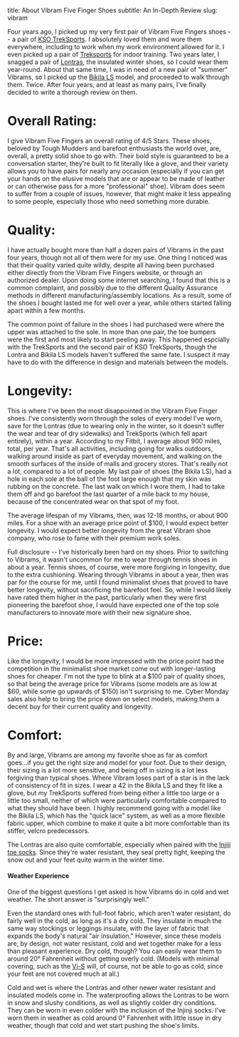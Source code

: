 title: About Vibram Five Finger Shoes
subtitle: An In-Depth Review
slug: vibram

Four years ago, I picked up my very first pair of Vibram Five Fingers shoes -- a pair of [KSO TrekSports](http://amzn.to/1SytFhO). I absolutely loved them and wore them everywhere, including to work when my work environment allowed for it. I even picked up a pair of [Treksports](http://amzn.to/1pm4CRy) for indoor training. Two years later, I snagged a pair of [Lontras](http://amzn.to/1qFqGYm), the insulated winter shoes, so I could wear them year-round. About that same time, I was in need of a new pair of "summer" Vibrams, so I picked up the [Bikila LS](http://amzn.to/1Syu9o1) model, and proceeded to walk through them. Twice. After four years, and at least as many pairs, I've finally decided to write a thorough review on them.

<!-- PELICAN_BEGIN_SUMMARY -->
# Overall Rating: <i class="fa fa-star" aria-hidden="true"></i> <i class="fa fa-star" aria-hidden="true"></i> <i class="fa fa-star" aria-hidden="true"></i> <i class="fa fa-star" aria-hidden="true"></i> <i class="fa fa-star-o" aria-hidden="true"></i>

I give Vibram Five Fingers an overall rating of 4/5 Stars. These shoes, beloved by Tough Mudders and barefoot enthusiasts the world over, are, overall, a pretty solid shoe to go with. Their bold style is guaranteed to be a conversation starter, they're built to fit literally like a glove, and their variety allows you to have pairs for nearly any occasion (especially if you can get your hands on the elusive models that are or appear to be made of leather or can otherwise pass for a more "professional" shoe). Vibram does seem to suffer from a couple of issues, however, that might make it less appealing to some people, especially those who need something more durable.
<!-- PELICAN_END_SUMMARY -->

# Quality: <i class="fa fa-star" aria-hidden="true"></i> <i class="fa fa-star" aria-hidden="true"></i> <i class="fa fa-star" aria-hidden="true"></i> <i class="fa fa-star-o" aria-hidden="true"></i> <i class="fa fa-star-o" aria-hidden="true"></i>

I have actually bought more than half a dozen pairs of Vibrams in the past four years, though not all of them were for my use. One thing I noticed was that their quality varied quite wildly, despite all having been purchased either directly from the Vibram Five Fingers website, or through an authorized dealer. Upon doing some internet searching, I found that this is a common complaint, and possibly due to the different Quality Assurance methods in different manufacturing/assembly locations. As a result, some of the shoes I bought lasted me for well over a year, while others started falling apart within a few months.

The common point of failure in the shoes I had purchased were where the upper was attached to the sole. In more than one pair, the toe bumpers were the first and most likely to start peeling away. This happened espcially with the TrekSports and the second pair of KSO TrekSports, though the Lontra and Bikila LS models haven't suffered the same fate. I suspect it may have to do with the difference in design and materials between the models.

# Longevity: <i class="fa fa-star" aria-hidden="true"></i> <i class="fa fa-star" aria-hidden="true"></i> <i class="fa fa-star-half-o" aria-hidden="true"></i> <i class="fa fa-star-o" aria-hidden="true"></i> <i class="fa fa-star-o" aria-hidden="true"></i>

This is where I've been the most disappointed in the Vibram Five Finger shoes. I've consistently worn through the soles of every model I've worn, save for the Lontras (due to wearing only in the winter, so it doesn't suffer the wear and tear of dry sidewalks) and TrekSports (which fell apart entirely), within a year. According to my Fitbit, I average about 900 miles, total, per year. That's all activities, including going for walks outdoors, walking around inside as part of everyday movement, and walking on the smooth surfaces of the inside of malls and grocery stores. That's really not a lot, compared to a lot of people. My last pair of shoes (the Bikila LS), had a hole in each sole at the ball of the foot large enough that my skin was rubbing on the concrete. The last walk on which I wore them, I had to take them off and go barefoot the last quarter of a mile back to my house, because of the concentrated wear on that spot of my foot.

The average lifespan of my Vibrams, then, was 12-18 months, or about 900 miles. For a shoe with an average price point of $100, I would expect better longevity. I would expect better longevity from the great Vibram shoe company, who rose to fame with their premium work soles.

Full disclosure -- I've historically been hard on my shoes. Prior to switching to Vibrams, it wasn't uncommon for me to wear through tennis shoes in about a year. Tennis shoes, of course, were more forgiving in longevity, due to the extra cushioning. Wearing through Vibrams in about a year, then was par for the course for me, until I found minimalist shoes that proved to have better longevity, without sacrificing the barefoot feel. So, while I would likely have rated them higher in the past, particularly when they were first pioneering the barefoot shoe, I would have expected one of the top sole manufacturers to innovate more with their new signature shoe.

# Price: <i class="fa fa-star" aria-hidden="true"></i> <i class="fa fa-star" aria-hidden="true"></i> <i class="fa fa-star" aria-hidden="true"></i> <i class="fa fa-star-half-o" aria-hidden="true"></i> <i class="fa fa-star-o" aria-hidden="true"></i>

Like the longevity, I would be more impressed with the price point had the competition in the minimalist shoe market come out with longer-lasting shoes for cheaper. I'm not the type to blink at a $100 pair of quality shoes, so that being the average price for Vibrams (some models are as low at $60, while some go upwards of $150) isn't surprising to me. Cyber Monday sales also help to bring the price down on select models, making them a decent buy for their current quality and longevity.

# Comfort: <i class="fa fa-star" aria-hidden="true"></i> <i class="fa fa-star" aria-hidden="true"></i> <i class="fa fa-star" aria-hidden="true"></i> <i class="fa fa-star" aria-hidden="true"></i> <i class="fa fa-star-half-o" aria-hidden="true"></i>

By and large, Vibrams are among my favorite shoe as far as comfort goes...if you get the right size and model for your foot. Due to their design, their sizing is a lot more sensitive, and being off in sizing is a lot less forgiving than typical shoes. Where Vibram loses part of a star is in the lack of consistency of fit in sizes. I wear a 42 in the Bikila LS and they fit like a glove, but my TrekSports suffered from being either a little too large or a little too small, neither of which were particularly comfortable compared to what they should have been. I highly recommend going with a model like the Bikila LS, which has the "quick lace" system, as well as a more flexible fabric upper, which combine to make it quite a bit more comfortable than its stiffer, velcro predecessors.

The Lontras are also quite comfortable, especially when paired with the [Injiji toe socks](http://amzn.to/1pmbFtv). Since they're water resistant, they seal pretty tight, keeping the snow out and your feet quite warm in the winter time.

#### Weather Experience

One of the biggest questions I get asked is how Vibrams do in cold and wet weather. The short answer is "surprisingly well."

Even the standard ones with full-foot fabric, which aren't water resistant, do fairly well in the cold, as long as it's a dry cold. They insulate in much the same way stockings or leggings insulate, with the layer of fabric that expands the body's natural "air insulation." However, since these models are, by design, not water resistant, cold and wet together make for a less than pleasant experience. Dry cold, though? You can easily wear them to around 20&deg; Fahrenheit without getting overly cold. (Models with minimal covering, such as the [Vi-S](http://amzn.to/1VnJzfs) will, of course, not be able to go as cold, since your feet are not covered much at all.)

Cold and wet is where the Lontras and other newer water resistant and insulated models come in. The waterproofing allows the Lontras to be worn in snow and slushy conditions, as well as slightly colder dry conditions. They can be worn in even colder with the inclusion of the Injinji socks. I've worn them in weather as cold around 0&deg; Fahrenheit with little issue in dry weather, though that cold and wet start pushing the shoe's limits.

